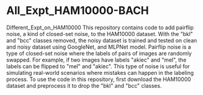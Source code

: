 # All_Expt_HAM10000-BACH
Different_Expt_on_HAM10000
This repository contains code to add pairflip noise, a kind of closed-set noise, to the HAM10000 dataset. With the "bkl" and "bcc" classes removed, the noisy dataset is trained and tested on clean and noisy dataset using GoogleNet, and MLPNet model.
Pairflip noise is a type of closed-set noise where the labels of pairs of images are randomly swapped. For example, if two images have labels "akiec" and "mel", the labels can be flipped to "mel" and "akiec". This type of noise is useful for simulating real-world scenarios where mistakes can happen in the labeling process.
To use the code in this repository, first download the HAM10000 dataset and preprocess it to drop the "bkl" and "bcc" classes. 
